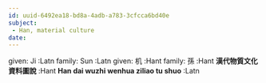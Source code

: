 ```yaml
---
id: uuid-6492ea18-bd8a-4adb-a783-3cfcca6bd40e
subject: 
 - Han, material culture
date: 
---
```


given: Ji :Latn
family: Sun  :Latn
given: 机 :Hant
family: 孫 :Hant
**漢代物質文化資料圖說** :Hant
**Han dai wuzhi wenhua ziliao tu shuo** :Latn